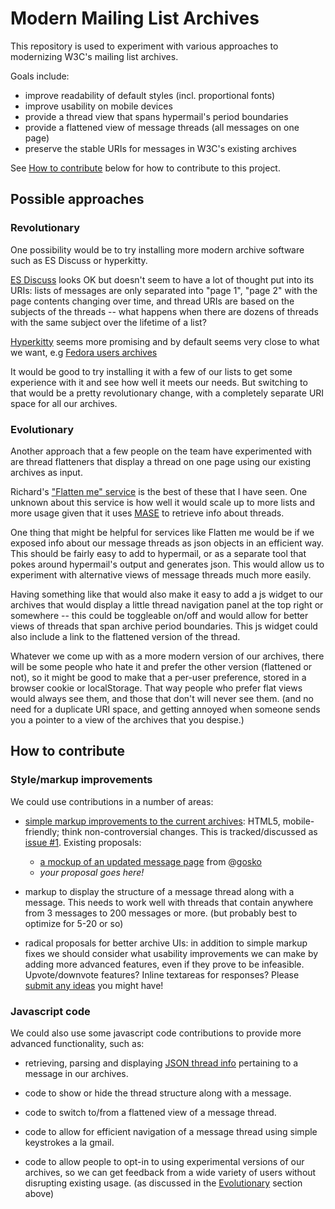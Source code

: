 # Modern Mailing List Archives

This repository is used to experiment with various approaches to
modernizing W3C's mailing list archives.

Goals include:

  - improve readability of default styles (incl. proportional fonts)
  - improve usability on mobile devices
  - provide a thread view that spans hypermail's period boundaries
  - provide a flattened view of message threads (all messages on one page)
  - preserve the stable URIs for messages in W3C's existing archives

See [How to contribute](#how-to-contribute) below for how to
contribute to this project.

## Possible approaches

### Revolutionary

One possibility would be to try installing more modern archive
software such as ES Discuss or hyperkitty.

[ES Discuss](https://esdiscuss.org/) looks OK but doesn't seem to have a lot of thought put
into its URIs: lists of messages are only separated into "page
1", "page 2" with the page contents changing over time, and
thread URIs are based on the subjects of the threads -- what
happens when there are dozens of threads with the same subject
over the lifetime of a list?

[Hyperkitty](https://hyperkitty.readthedocs.org/en/latest/) seems more promising and by default seems very close
to what we want, e.g [Fedora users archives](https://lists.stg.fedoraproject.org/archives/list/users%40lists.fedoraproject.org/)

It would be good to try installing it with a few of our lists to
get some experience with it and see how well it meets our needs.
But switching to that would be a pretty revolutionary change,
with a completely separate URI space for all our archives.

### Evolutionary

Another approach that a few people on the team have experimented
with are thread flatteners that display a thread on one page
using our existing archives as input.

Richard's ["Flatten me" service](http://www.w3.org/Mail/flatten/)
is the best of these that I have seen. One unknown about this
service is how well it would scale up to more lists and more
usage given that it uses [MASE](http://www.w3.org/Search/Mail/Devel) to retrieve info about threads.

One thing that might be helpful for services like Flatten me
would be if we exposed info about our message threads as json
objects in an efficient way. This should be fairly easy to add to
hypermail, or as a separate tool that pokes around hypermail's
output and generates json. This would allow us to experiment with
alternative views of message threads much more easily.

Having something like that would also make it easy to add a js
widget to our archives that would display a little thread
navigation panel at the top right or somewhere -- this could be
toggleable on/off and would allow for better views of threads
that span archive period boundaries. This js widget could also
include a link to the flattened version of the thread.

Whatever we come up with as a more modern version of our
archives, there will be some people who hate it and prefer the
other version (flattened or not), so it might be good to make
that a per-user preference, stored in a browser cookie or
localStorage. That way people who prefer flat views would always
see them, and those that don't will never see them. (and no need
for a duplicate URI space, and getting annoyed when someone sends
you a pointer to a view of the archives that you despise.)

## How to contribute

### Style/markup improvements

We could use contributions in a number of areas:

- [simple markup improvements to the current archives](../../issues/1):
  HTML5, mobile-friendly; think non-controversial changes. This is
  tracked/discussed as [issue #1](../../issues/1). Existing proposals:

  * [a mockup of an updated message
    page](https://w3c.github.io/mailing-list-archives/samples/message-proposal-1.html)
    from @[gosko](/gosko)
  * _your proposal goes here!_

- markup to display the structure of a message thread along with
  a message. This needs to work well with threads that contain
  anywhere from 3 messages to 200 messages or more. (but probably
  best to optimize for 5-20 or so)

- radical proposals for better archive UIs: in addition to simple
  markup fixes we should consider what usability improvements we
  can make by adding more advanced features, even if they prove
  to be infeasible. Upvote/downvote features? Inline textareas
  for responses? Please [submit any ideas](../../issues/) you might have!

### Javascript code

We could also use some javascript code contributions to provide more advanced
functionality, such as:

- retrieving, parsing and displaying [JSON thread info](../../issues/2)
  pertaining to a message in our archives.

- code to show or hide the thread structure along with a message.

- code to switch to/from a flattened view of a message thread.

- code to allow for efficient navigation of a message thread
  using simple keystrokes a la gmail.

- code to allow people to opt-in to using experimental versions
  of our archives, so we can get feedback from a wide variety of
  users without disrupting existing usage. (as discussed in the
  [Evolutionary](#evolutionary) section above)

